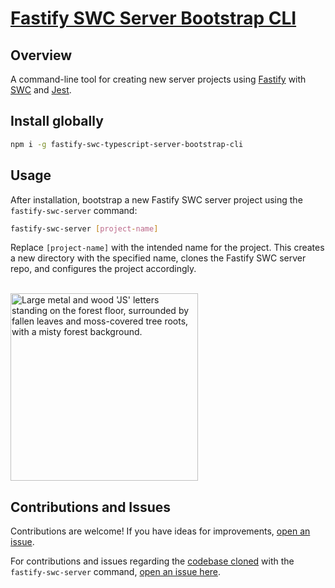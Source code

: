 # [Fastify SWC Server Bootstrap CLI](https://www.npmjs.com/package/fastify-swc-typescript-server-bootstrap-cli)

## Overview

A command-line tool for creating new server projects using [Fastify](https://fastify.dev/) with [SWC](https://swc.rs/) and [Jest](https://jestjs.io/).

## Install globally

```bash
npm i -g fastify-swc-typescript-server-bootstrap-cli
```

## Usage

After installation, bootstrap a new Fastify SWC server project using the `fastify-swc-server` command:

```bash
fastify-swc-server [project-name]
```

Replace `[project-name]` with the intended name for the project. This creates a new directory with the specified name, clones the Fastify SWC server repo, and configures the project accordingly.

<br>
<img width="300" alt="Large metal and wood 'JS' letters standing on the forest floor, surrounded by fallen leaves and moss-covered tree roots, with a misty forest background." src="https://github.com/user-attachments/assets/073c2d3d-46f5-427e-8876-74da61c5ce61">

## Contributions and Issues

Contributions are welcome! If you have ideas for improvements, [open an issue](https://github.com/mattfsourcecode/fastify-swc-typescript-server-bootstrap-cli/issues).

For contributions and issues regarding the [codebase cloned](https://github.com/mattfsourcecode/fastify-swc-typescript-server) with the `fastify-swc-server` command, [open an issue here](https://github.com/mattfsourcecode/fastify-swc-typescript-server/issues).
